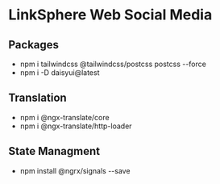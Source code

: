 # LinkSphere Web Social Media


## Packages 
- npm i tailwindcss @tailwindcss/postcss postcss --force
- npm i -D daisyui@latest


## Translation
- npm i @ngx-translate/core
- npm i @ngx-translate/http-loader

## State Managment 
- npm install @ngrx/signals --save

